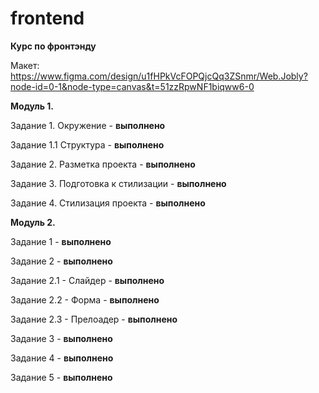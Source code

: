 # frontend
**Курс по фронтэнду**

Макет:
https://www.figma.com/design/u1fHPkVcFOPQjcQq3ZSnmr/Web.Jobly?node-id=0-1&node-type=canvas&t=51zzRpwNF1biqww6-0

**Модуль 1.**

Задание 1. Окружение - **выполнено**

Задание 1.1 Структура - **выполнено**

Задание 2. Разметка проекта - **выполнено**

Задание 3. Подготовка к стилизации - **выполнено**

Задание 4. Стилизация проекта - **выполнено**

**Модуль 2.**

Задание 1 - **выполнено**

Задание 2 - **выполнено**

Задание 2.1 - Слайдер - **выполнено**

Задание 2.2 - Форма - **выполнено**

Задание 2.3 - Прелоадер - **выполнено**

Задание 3 - **выполнено**

Задание 4 - **выполнено**

Задание 5 - **выполнено**
